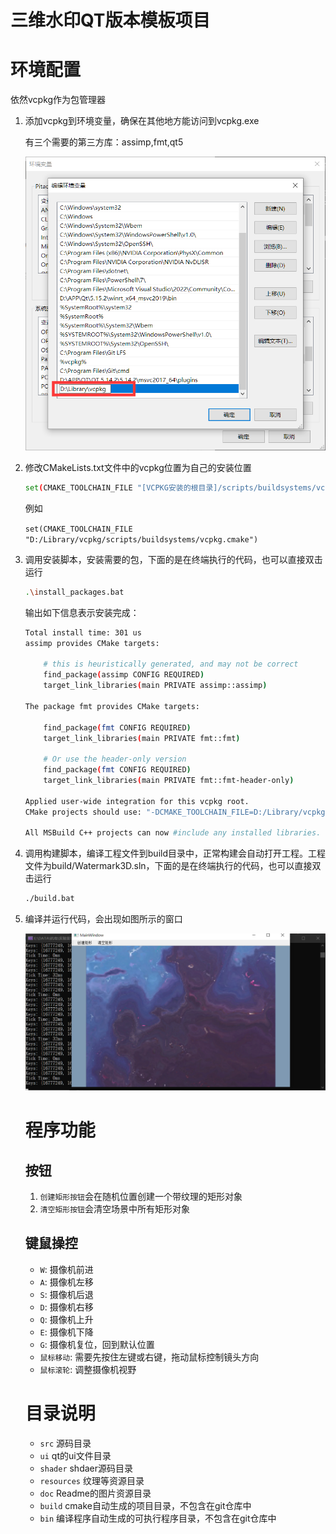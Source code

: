 # 三维水印QT版本模板项目

# 环境配置

依然vcpkg作为包管理器

1. 添加vcpkg到环境变量，确保在其他地方能访问到vcpkg.exe
    
    有三个需要的第三方库：assimp,fmt,qt5
    
    ![Untitled](doc/Untitled.png)
    
2. 修改CMakeLists.txt文件中的vcpkg位置为自己的安装位置
    
    ```bash
    set(CMAKE_TOOLCHAIN_FILE "[VCPKG安装的根目录]/scripts/buildsystems/vcpkg.cmake")
    ```
    
    例如
    
    `set(CMAKE_TOOLCHAIN_FILE "D:/Library/vcpkg/scripts/buildsystems/vcpkg.cmake")`
    
3. 调用安装脚本，安装需要的包，下面的是在终端执行的代码，也可以直接双击运行
    
    ```bash
    .\install_packages.bat
    ```
    
    输出如下信息表示安装完成：
    
    ```bash
    Total install time: 301 us
    assimp provides CMake targets:
    
        # this is heuristically generated, and may not be correct
        find_package(assimp CONFIG REQUIRED)
        target_link_libraries(main PRIVATE assimp::assimp)
    
    The package fmt provides CMake targets:
    
        find_package(fmt CONFIG REQUIRED)
        target_link_libraries(main PRIVATE fmt::fmt)
    
        # Or use the header-only version
        find_package(fmt CONFIG REQUIRED)
        target_link_libraries(main PRIVATE fmt::fmt-header-only)
    
    Applied user-wide integration for this vcpkg root.
    CMake projects should use: "-DCMAKE_TOOLCHAIN_FILE=D:/Library/vcpkg/scripts/buildsystems/vcpkg.cmake"
    
    All MSBuild C++ projects can now #include any installed libraries. Linking will be handled automatically. Installing new libraries will make them instantly available.
    ```
    
4. 调用构建脚本，编译工程文件到build目录中，正常构建会自动打开工程。工程文件为build/Watermark3D.sln，下面的是在终端执行的代码，也可以直接双击运行
    
    ```bash
    ./build.bat
    ```
    
5. 编译并运行代码，会出现如图所示的窗口
    
    ![Untitled](doc/Untitled%201.png)
    
    # 程序功能
    
    ## 按钮
    
    1. `创建矩形按钮`会在随机位置创建一个带纹理的矩形对象
    2. `清空矩形按钮`会清空场景中所有矩形对象
    
    ## 键鼠操控
    
    - `W`: 摄像机前进
    - `A`: 摄像机左移
    - `S`: 摄像机后退
    - `D`: 摄像机右移
    - `Q`: 摄像机上升
    - `E`: 摄像机下降
    - `G`: 摄像机复位，回到默认位置
    - `鼠标移动`: 需要先按住左键或右键，拖动鼠标控制镜头方向
    - `鼠标滚轮`: 调整摄像机视野
    
    # 目录说明
    
    - `src` 源码目录
    - `ui` qt的ui文件目录
    - `shader` shdaer源码目录
    - `resources` 纹理等资源目录
    - `doc` Readme的图片资源目录
    - `build` cmake自动生成的项目目录，不包含在git仓库中
    - `bin` 编译程序自动生成的可执行程序目录，不包含在git仓库中
